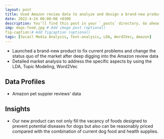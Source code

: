 ```yaml
---
layout: post
title: Used Amazon review data to analyze and design a brand-new product
date: 2022-4-24 00:00:00 +0300
description: You’ll find this post in your `_posts` directory. Go ahead and edit it and re-build the site to see your changes. # Add post description (optional)
img: dogs-food.jpg # Add image post (optional)
fig-caption:# Add figcaption (optional)
tags: [Socail Media Analysis, Text-analysis, LDA, Word2Vec, Amazon]
---
```

* Launched a brand-new product to fix current problems and change the status quo of the market after deep digging into the Amazon review data
* Detailed market analysis to address the specific aspects by using the LDA, Topic Modeling, Word2Vec

## Data Profiles
* Amazon pet suppier reviews' data

## Insights
* Our new product can not only fill the vacancy of foods designed to prevent potential diseases for dogs but also can be reasonably priced compared with the combination of current dog food and health supplies. 

